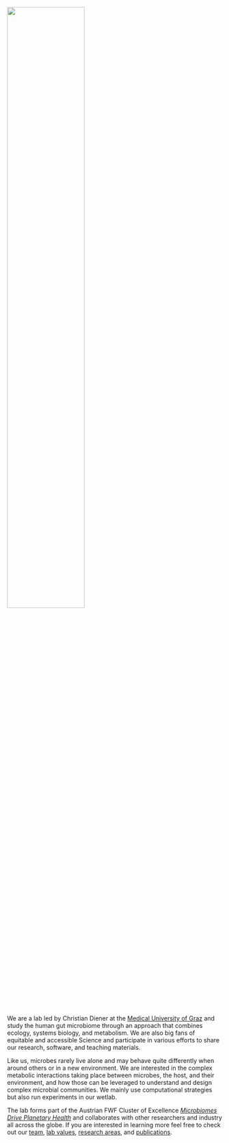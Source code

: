 <img src="https://github.com/dienerlab/dienerlab/wiki/assets/hero.png" width="60%">

We are a lab led by Christian Diener at the [Medical University of Graz](https://medunigraz.at) and
study the human gut microbiome through an approach that combines ecology, systems biology,
and metabolism. We are also big fans of equitable and accessible Science and
participate in various efforts to share our research, software, and teaching materials.

Like us, microbes rarely live alone and may behave quite differently when around
others or in a new environment. We are interested in the complex metabolic interactions taking place between
microbes, the host, and their environment, and how those can be leveraged to understand and design complex microbial
communities. We mainly use computational strategies but also run experiments in our
wetlab.

The lab forms part of the Austrian FWF Cluster of Excellence
[*Microbiomes Drive Planetary Health*](https://microplanet.at/) and collaborates with other
researchers and industry all across the globe. If you are interested in learning more feel
free to check out our [team](https://dienerlab.com/team), [lab values](https://dienerlab.com//guide), 
[research areas](https://dienerlab.com//reserach), and [publications](https://dienerlab.com//pubs).
